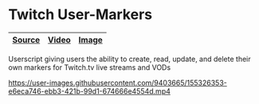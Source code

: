 [twitch-user-markers image]: https://user-images.githubusercontent.com/9403665/157343750-c92ddaa2-56f1-498f-95ac-bbad16484a0e.jpg "navigation of all userscript features"
[twitch-user-markers video]: https://user-images.githubusercontent.com/9403665/155326353-e6eca746-ebb3-421b-99d1-674666e4554d.mp4
[twitch-user-markers source]: https://github.com/RascalTwo/TwitchUserMarkers

# Twitch User-Markers

| [Source][twitch-user-markers source] | [Video][twitch-user-markers video] | [Image][twitch-user-markers image] |
| - | - | - |

Userscript giving users the ability to create, read, update, and delete their own markers for Twitch.tv live streams and VODs

https://user-images.githubusercontent.com/9403665/155326353-e6eca746-ebb3-421b-99d1-674666e4554d.mp4
